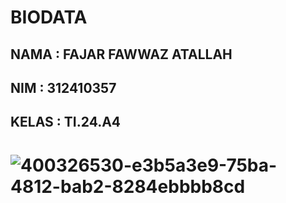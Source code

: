 # BIODATA
## NAMA : FAJAR FAWWAZ ATALLAH
## NIM : 312410357
## KELAS : TI.24.A4
# ![400326530-e3b5a3e9-75ba-4812-bab2-8284ebbbb8cd](https://github.com/user-attachments/assets/6091c2d7-6db9-48e3-9f1a-00421c2385b4)
